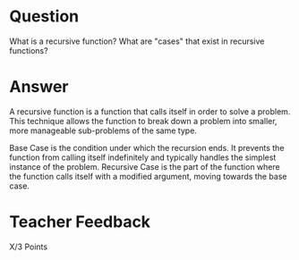 # Question

What is a recursive function? What are "cases" that exist in recursive functions?

# Answer

A recursive function is a function that calls itself in order to solve a problem. This technique allows the function to break down a problem into smaller, more manageable sub-problems of the same type.

Base Case is the condition under which the recursion ends. It prevents the function from calling itself indefinitely and typically handles the simplest instance of the problem. Recursive Case is the part of the function where the function calls itself with a modified argument, moving towards the base case. 

# Teacher Feedback

X/3 Points